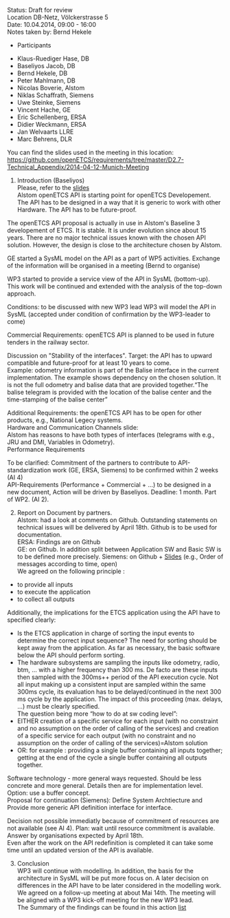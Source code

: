 Status: Draft for review  
Location DB-Netz, Völckerstrasse 5  
Date: 10.04.2014, 09:00 - 16:00  
Notes taken by: Bernd Hekele

* Participants 
 - Klaus-Ruediger Hase, DB
 - Baseliyos Jacob, DB
 - Bernd Hekele, DB
 - Peter Mahlmann, DB
 - Nicolas Boverie, Alstom
 - Niklas Schaffrath, Siemens
 - Uwe Steinke, Siemens
 - Vincent Hache, GE
 - Eric Schellenberg, ERSA
 - Didier Weckmann, ERSA
 - Jan Welvaarts LLRE
 - Marc Behrens, DLR
 
You can find the slides used in the meeting in this location:
https://github.com/openETCS/requirements/tree/master/D2.7-Technical_Appendix/2014-04-12-Munich-Meeting  

1. Introduction (Baseliyos)  
Please, refer to the [slides](https://github.com/openETCS/requirements/blob/master/D2.7-Technical_Appendix/2014-04-12-Munich-Meeting/20140410_API_Strategy%26Review_Workshop_3.pdf)  
Alstom openETCS API is starting point for openETCS Developement.
The API has to be designed in a way that it is generic to work with other Hardware. 
The API has to be future-proof.

 The openETCS API proposal is actually in use in Alstom's Baseline 3 developement of ETCS. It is stable. It is under evolution since about 15 years. There are no major technical issues known with the chosen API solution. However, the design is close to the architecture chosen by Alstom.  

 GE started a SysML model on the API as a part of WP5 activities. Exchange of the information will be organised in a meeting (Bernd to organise)  

 WP3 started to provide a service view of the API in SysML (bottom-up). This work will be continued and extended with the analysis of the top-down approach.  
 
 Conditions: to be discussed with new WP3 lead
WP3 will model the API in SysML (accepted under condition of confirmation by the WP3-leader to come)  

 Commercial Requirements: openETCS API is planned to be used in future tenders in the railway sector.

 Discussion on "Stability of the interfaces".
Target: the API  has to upward compatible and future-proof for at least 10 years to come.  
Example: odometry information is part of the Balise interface in the current implementation. The example shows dependency on the chosen solution. It is not the full odometry and balise data that are provided together.“The balise telegram is provided with the location of the balise center and the time-stamping of the balise center”

 Additional Requirements: the openETCS API has to be open for other products, e.g., National Legecy systems.  
Hardware and Communication Channels slide:  
Alstom has reasons to have both types of interfaces (telegrams with e.g., JRU and DMI, Variables in Odometry).  
Performance Requirements  

 To be clarified: Commitment of the partners to contribute to API-standardization work (GE, ERSA, Siemens) to be confirmed within 2 weeks (AI 4)  
API-Requirements (Performance + Commercial + ...) to be designed in a new document, Action will be driven by Baseliyos.
Deadline: 1 month. Part of WP2. (AI 2).   

2. Report on Document by partners.  
Alstom: had a look at comments on Github. Outstanding statements on technical issues will be delivered by April 18th. Github is to be used for documentation.  
ERSA: Findings are on Github  
GE: on Github. In addition split between Application SW and Basic SW  is to be defined more precisely. 
Siemens: on Github + [Slides](https://github.com/openETCS/requirements/tree/master/D2.7-Technical_Appendix/2014-04-12-Munich-Meeting) (e.g., Order of messages according to time, open)  
We agreed on the following principle :  
  * to provide all inputs
  * to execute the application
  * to collect all outputs  

  Additionally, the implications for the ETCS application using the API have to specified clearly:  
  * Is the ETCS application in charge of sorting the input events to determine the correct input sequence? The need for sorting should be kept away from the application. As far as necessary, the basic software below the API should perform sorting.  
  * The hardware subsystems are sampling the inputs like odometry, radio, btm, ... with  a higher frequency than 300 ms. De facto are these inputs then sampled with the 300ms++ period of the API execution cycle. Not all input making up a consistent input are sampled within the same 300ms cycle, its evaluation has to be delayed/continued in the next 300 ms cycle by the application. The impact of this proceeding (max. delays, ...) must be clearly specified.  
The question being more “how to do at sw coding level”:  
  * EITHER creation of a specific service for each input (with no constraint and no assumption on the order of calling of the services) and creation of a specific service for each output (with no constraint and no assumption on the order of calling of the services)=Alstom solution
  * OR: for example : providing a single buffer containing all inputs together; getting at the end of the cycle a single buffer containing all outputs together.  

 Software technology - more general ways requested. Should be less concrete and more general. Details then are for implementation level. Option: use a buffer concept.  
Proposal for continuation (Siemens): Define System Archtiecture and Provide more generic API definition interface for interface.  

 Decision not possible immediatly because of commitment of resources are not available (see AI 4).
Plan: wait until resource commitment is available. Answer by organisations expected by April 18th.  
Even after the work on the API redefinition is completed it can take some time until an updated version of the API is available.  

3. Conclusion  
WP3 will continue with modelling. In addition, the basis for the architecture in SysML will be put more focus on.
A later decision on differences in the API have to be later considered in the modelling work.
We agreed on a follow-up meeting at about Mai 14th. The meeting will be aligned with a WP3 kick-off meeting for the new WP3 lead.  
The Summary of the findings can be found in this action [list](https://github.com/openETCS/requirements/blob/master/D2.7-Technical_Appendix/2014-04-12-Munich-Meeting/20140410_mom_API_strategy%26review_Workshop.pdf) 

